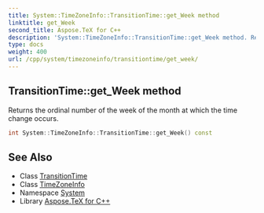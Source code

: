 ```yaml
---
title: System::TimeZoneInfo::TransitionTime::get_Week method
linktitle: get_Week
second_title: Aspose.TeX for C++
description: 'System::TimeZoneInfo::TransitionTime::get_Week method. Returns the ordinal number of the week of the month at which the time change occurs in C++.'
type: docs
weight: 400
url: /cpp/system/timezoneinfo/transitiontime/get_week/
---
```

## TransitionTime::get_Week method


Returns the ordinal number of the week of the month at which the time change occurs.

```cpp
int System::TimeZoneInfo::TransitionTime::get_Week() const
```

## See Also

* Class [TransitionTime](../)
* Class [TimeZoneInfo](../../)
* Namespace [System](../../../)
* Library [Aspose.TeX for C++](../../../../)

